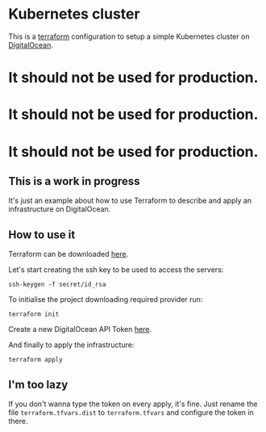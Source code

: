 # Kubernetes cluster
This is a [terraform](http://terraform.io/) configuration to setup a simple
Kubernetes cluster on [DigitalOcean](https://www.digitalocean.com).

# It should not be used for production.
# It should not be used for production.
# It should not be used for production.

## This is a work in progress
It's just an example about how to use Terraform to describe and apply
an infrastructure on DigitalOcean.

## How to use it
Terraform can be downloaded [here](https://www.terraform.io/downloads.html).

Let's start creating the ssh key to be used to access the servers:
```
ssh-keygen -f secret/id_rsa
```

To initialise the project downloading required provider run:
```
terraform init
```

Create a new DigitalOcean API Token [here](https://cloud.digitalocean.com/settings/api/tokens).

And finally to apply the infrastructure:
```
terraform apply
```

## I'm too lazy
If you don't wanna type the token on every apply, it's fine. Just rename
the file `terraform.tfvars.dist` to `terraform.tfvars` and configure the
token in there.
